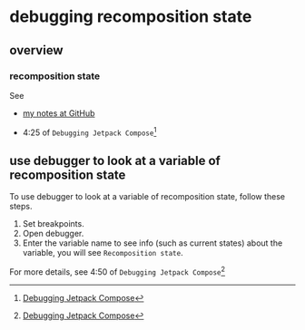 # debugging recomposition state
## overview
### recomposition state
See 

+ [my notes at GitHub](https://github.com/40843245/Android-Compose/tree/main/recomposition)

+ 4:25 of `Debugging Jetpack Compose`[^1]

## use debugger to look at a variable of recomposition state

To use debugger to look at a variable of recomposition state, follow these steps.

1. Set breakpoints.
2. Open debugger.
3. Enter the variable name to see info (such as current states) about the variable, you will see `Recomposition state`.

For more details, see 4:50 of `Debugging Jetpack Compose`[^1]
  
[^1]: [Debugging Jetpack Compose](https://www.youtube.com/watch?v=Kp-aiSU8qCU)
